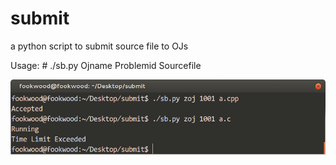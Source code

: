 submit
======

a python script to submit source file to OJs

Usage: # ./sb.py Ojname Problemid Sourcefile


![usage](https://github.com/fookwood/submit/blob/master/demo.png)